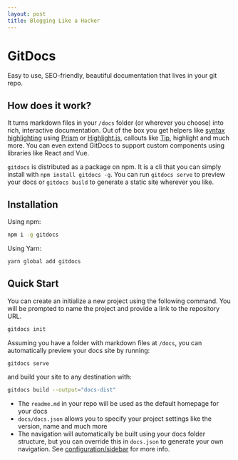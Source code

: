 ```yaml
---
layout: post
title: Blogging Like a Hacker
---
```


# GitDocs

Easy to use, SEO-friendly, beautiful documentation that lives in your git repo.

## How does it work?

It turns markdown files in your `/docs` folder (or wherever you choose) into rich, interactive documentation. Out of the box you get helpers like [syntax highlighting](syntax/languages) using [Prism](prismjs.com) or [Highlight.js](https://highlightjs.org/), callouts like [Tip](writing/helpers#tip), <Highlight>highlight</Highlight> and much more. You can even extend GitDocs to support custom components using libraries like React and Vue.

`gitdocs` is distributed as a package on npm. It is a cli that you can simply install with `npm install gitdocs -g`. You can run `gitdocs serve` to preview your docs or `gitdocs build` to generate a static site wherever you like.

## Installation

Using npm:

```bash
npm i -g gitdocs
```

Using Yarn:

```bash
yarn global add gitdocs
```

## Quick Start

You can create an initialize a new project using the following command. You will be prompted to name the project and provide a link to the repository URL.

```bash
gitdocs init
```

Assuming you have a folder with markdown files at `/docs`, you can automatically preview your docs site by running:

```bash
gitdocs serve
```

and build your site to any destination with:

```bash
gitdocs build --output="docs-dist"
```

- The `readme.md` in your repo will be used as the default homepage for your docs
- `docs/docs.json` allows you to specify your project settings like the version, name and much more
- The navigation will automatically be built using your docs folder structure, but you can override this in `docs.json` to generate your own navigation. See [configuration/sidebar](/configuration/sidebar.md) for more info.

